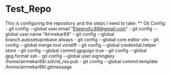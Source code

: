 # Test_Repo
This is configuring the repository and the steps I need to take:
   ** Git Config:
       - git config --global user.email "EIwenofu.89@gmail.com"
       - git config --global user.name "Airmekar89"
       - git config --global branch.autosetuprebase always
       - git config --global core.editor vim
       - git config --global merge.tool vimdiff
       - git config --global credential.helper store
       - git config --global commit.gpgsign true
       - git config --global gpg.format ssh
       - git config --global user.signingkey /home/airmekar89/.ssh/id_rsa.pub
       - git config --global commit.template /home/airmekar89/.gitmessage

